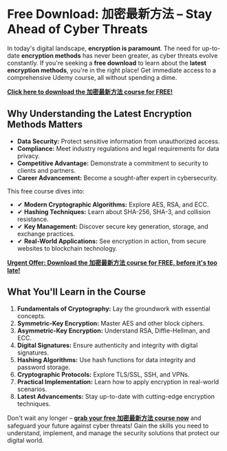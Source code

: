 # Free Download: 加密最新方法 – Stay Ahead of Cyber Threats

In today's digital landscape, **encryption is paramount**. The need for up-to-date **encryption methods** has never been greater, as cyber threats evolve constantly. If you're seeking a **free download** to learn about the **latest encryption methods**, you're in the right place! Get immediate access to a comprehensive Udemy course, all without spending a dime.

[**Click here to download the 加密最新方法 course for FREE!**](https://udemywork.com/jia-mi-zui-xin-fang-fa)

## Why Understanding the Latest Encryption Methods Matters

*   **Data Security:** Protect sensitive information from unauthorized access.
*   **Compliance:** Meet industry regulations and legal requirements for data privacy.
*   **Competitive Advantage:** Demonstrate a commitment to security to clients and partners.
*   **Career Advancement:** Become a sought-after expert in cybersecurity.

This free course dives into:

*   ✔ **Modern Cryptographic Algorithms:** Explore AES, RSA, and ECC.
*   ✔ **Hashing Techniques:** Learn about SHA-256, SHA-3, and collision resistance.
*   ✔ **Key Management:** Discover secure key generation, storage, and exchange practices.
*   ✔ **Real-World Applications:** See encryption in action, from secure websites to blockchain technology.

[**Urgent Offer: Download the 加密最新方法 course for FREE, before it's too late!**](https://udemywork.com/jia-mi-zui-xin-fang-fa)

## What You'll Learn in the Course

1.  **Fundamentals of Cryptography:** Lay the groundwork with essential concepts.
2.  **Symmetric-Key Encryption:** Master AES and other block ciphers.
3.  **Asymmetric-Key Encryption:** Understand RSA, Diffie-Hellman, and ECC.
4.  **Digital Signatures:** Ensure authenticity and integrity with digital signatures.
5.  **Hashing Algorithms:** Use hash functions for data integrity and password storage.
6.  **Cryptographic Protocols:** Explore TLS/SSL, SSH, and VPNs.
7.  **Practical Implementation:** Learn how to apply encryption in real-world scenarios.
8.  **Latest Advancements:** Stay up-to-date with cutting-edge encryption techniques.

Don't wait any longer – **[grab your free 加密最新方法 course now](https://udemywork.com/jia-mi-zui-xin-fang-fa)** and safeguard your future against cyber threats! Gain the skills you need to understand, implement, and manage the security solutions that protect our digital world.

